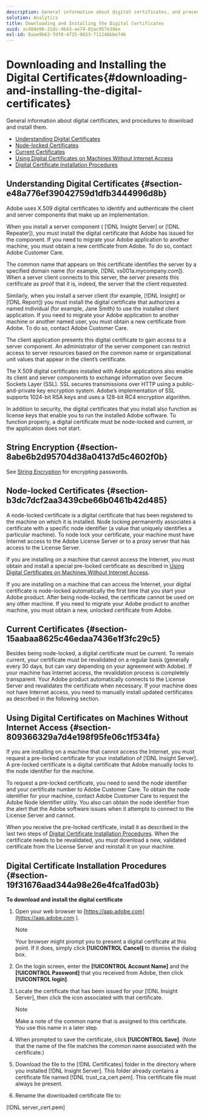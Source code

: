 ```yaml
---
description: General information about digital certificates, and procedures to download and install them.
solution: Analytics
title: Downloading and Installing the Digital Certificates
uuid: ac484e96-21dc-4643-ae74-01ac957e30ee
exl-id: 8aae9b63-7df0-4725-9833-711246bbe746
---
```

# Downloading and Installing the Digital Certificates{#downloading-and-installing-the-digital-certificates}

General information about digital certificates, and procedures to download and install them.

* [Understanding Digital Certificates](../../../../../home/c-inst-svr/c-install-ins-svr/t-install-proc-inst-svr-dpu/c-dnld-dgtl-cert/c-dnld-dgtl-cert.md#section-e48a776ef39042759d1dfb3444996d8b) 
* [Node-locked Certificates](../../../../../home/c-inst-svr/c-install-ins-svr/t-install-proc-inst-svr-dpu/c-dnld-dgtl-cert/c-dnld-dgtl-cert.md#section-b3dc7dcf2aa3439cbe66b0461b42d485) 
* [Current Certificates](../../../../../home/c-inst-svr/c-install-ins-svr/t-install-proc-inst-svr-dpu/c-dnld-dgtl-cert/c-dnld-dgtl-cert.md#section-15aabaa8625c46edaa7436e1f3fc29c5) 
* [Using Digital Certificates on Machines Without Internet Access](../../../../../home/c-inst-svr/c-install-ins-svr/t-install-proc-inst-svr-dpu/c-dnld-dgtl-cert/c-dnld-dgtl-cert.md#section-809366329a7d4e198f95fe06c1f534fa) 
* [Digital Certificate Installation Procedures](../../../../../home/c-inst-svr/c-install-ins-svr/t-install-proc-inst-svr-dpu/c-dnld-dgtl-cert/c-dnld-dgtl-cert.md#section-19f31676aad344a98e26e4fca1fad03b)

## Understanding Digital Certificates {#section-e48a776ef39042759d1dfb3444996d8b}

Adobe uses X.509 digital certificates to identify and authenticate the client and server components that make up an implementation.

When you install a server component ( [!DNL Insight Server] or [!DNL Repeater]), you must install the digital certificate that Adobe has issued for the component. If you need to migrate your Adobe application to another machine, you must obtain a new certificate from Adobe. To do so, contact Adobe Customer Care.

The common name that appears on this certificate identifies the server by a specified domain name (for example, [!DNL vs001a.mycompany.com]). When a server client connects to this server, the server presents this certificate as proof that it is, indeed, the server that the client requested.

Similarly, when you install a server client (for example, [!DNL Insight] or [!DNL Report]) you must install the digital certificate that authorizes a named individual (for example, Jane Smith) to use the installed client application. If you need to migrate your Adobe application to another machine or another named user, you must obtain a new certificate from Adobe. To do so, contact Adobe Customer Care.

The client application presents this digital certificate to gain access to a server component. An administrator of the server component can restrict access to server resources based on the common name or organizational unit values that appear in the client’s certificate.

The X.509 digital certificates installed with Adobe applications also enable its client and server components to exchange information over Secure Sockets Layer (SSL). SSL secures transmissions over HTTP using a public-and-private key encryption system. Adobe’s implementation of SSL supports 1024-bit RSA keys and uses a 128-bit RC4 encryption algorithm.

In addition to security, the digital certificates that you install also function as license keys that enable you to run the installed Adobe software. To function properly, a digital certificate must be node-locked and current, or the application does not start.

## String Encryption {#section-8abe6b2d95704d38a04137d5c4602f0b}

See [String Encryption](../../../../../home/c-inst-svr/c-install-ins-svr/t-install-proc-inst-svr-dpu/c-dnld-dgtl-cert/string-encryption.md#concept-35da0b53650a4d7e82b240ad27f6d45a) for encrypting passwords.

## Node-locked Certificates {#section-b3dc7dcf2aa3439cbe66b0461b42d485}

A node-locked certificate is a digital certificate that has been registered to the machine on which it is installed. Node locking permanently associates a certificate with a specific node identifier (a value that uniquely identifies a particular machine). To node lock your certificate, your machine must have Internet access to the Adobe License Server or to a proxy server that has access to the License Server.

If you are installing on a machine that cannot access the Internet, you must obtain and install a special pre-locked certificate as described in [Using Digital Certificates on Machines Without Internet Access](../../../../../home/c-inst-svr/c-install-ins-svr/t-install-proc-inst-svr-dpu/c-dnld-dgtl-cert/c-dnld-dgtl-cert.md#section-809366329a7d4e198f95fe06c1f534fa).

If you are installing on a machine that can access the Internet, your digital certificate is node-locked automatically the first time that you start your Adobe product. After being node-locked, the certificate cannot be used on any other machine. If you need to migrate your Adobe product to another machine, you must obtain a new, unlocked certificate from Adobe.

## Current Certificates {#section-15aabaa8625c46edaa7436e1f3fc29c5}

Besides being node-locked, a digital certificate must be current. To remain current, your certificate must be revalidated on a regular basis (generally every 30 days, but can vary depending on your agreement with Adobe). If your machine has Internet access, the revalidation process is completely transparent. Your Adobe product automatically connects to the License Server and revalidates the certificate when necessary. If your machine does not have Internet access, you need to manually install updated certificates as described in the following section.

## Using Digital Certificates on Machines Without Internet Access {#section-809366329a7d4e198f95fe06c1f534fa}

If you are installing on a machine that cannot access the Internet, you must request a pre-locked certificate for your installation of [!DNL Insight Server]. A pre-locked certificate is a digital certificate that Adobe manually locks to the node identifier for the machine.

To request a pre-locked certificate, you need to send the node identifier and your certificate number to Adobe Customer Care. To obtain the node identifier for your machine, contact Adobe Customer Care to request the Adobe Node Identifier utility. You also can obtain the node identifier from the alert that the Adobe software issues when it attempts to connect to the License Server and cannot.

When you receive the pre-locked certificate, install it as described in the last two steps of [Digital Certificate Installation Procedures](../../../../../home/c-inst-svr/c-install-ins-svr/t-install-proc-inst-svr-dpu/c-dnld-dgtl-cert/c-dnld-dgtl-cert.md#section-19f31676aad344a98e26e4fca1fad03b). When the certificate needs to be revalidated, you must download a new, validated certificate from the License Server and reinstall it on your machine.

## Digital Certificate Installation Procedures {#section-19f31676aad344a98e26e4fca1fad03b}

**To download and install the digital certificate**

1. Open your web browser to [https://aap.adobe.com](https://aap.adobe.com ).

   >[!NOTE]
   >
   >Your browser might prompt you to present a digital certificate at this point. If it does, simply click **[!UICONTROL Cancel]** to dismiss the dialog box.

1. On the login screen, enter the **[!UICONTROL Account Name]** and the **[!UICONTROL Password]** that you received from Adobe, then click **[!UICONTROL login]**. 

1. Locate the certificate that has been issued for your [!DNL Insight Server], then click the icon associated with that certificate.

   >[!NOTE]
   >
   >Make a note of the common name that is assigned to this certificate. You use this name in a later step.

1. When prompted to save the certificate, click **[!UICONTROL Save]**. (Note that the name of the file matches the common name associated with the certificate.) 
1. Download the file to the [!DNL Certificates] folder in the directory where you installed [!DNL Insight Server]. This folder already contains a certificate file named [!DNL trust_ca_cert.pem]. This certificate file must always be present. 

1. Rename the downloaded certificate file to:

[!DNL server_cert.pem]
